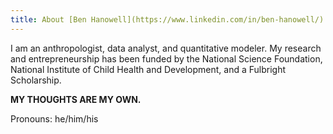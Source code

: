 ```yaml
---
title: About [Ben Hanowell](https://www.linkedin.com/in/ben-hanowell/)
---
```

I am an anthropologist, data analyst, and quantitative modeler. My research and entrepreneurship has been funded by the National Science Foundation, National Institute of Child Health and Development, and a Fulbright Scholarship.

**MY THOUGHTS ARE MY OWN.**

Pronouns: he/him/his